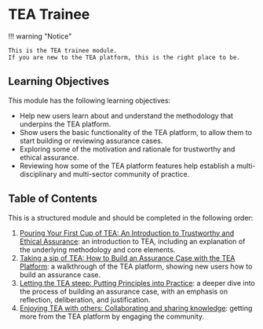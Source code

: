 # TEA Trainee

!!! warning "Notice"

    This is the TEA trainee module.
    If you are new to the TEA platform, this is the right place to be.

## Learning Objectives

This module has the following learning objectives:

- Help new users learn about and understand the methodology that underpins the TEA platform.
- Show users the basic functionality of the TEA platform, to allow them to start building or reviewing assurance cases.
- Exploring some of the motivation and rationale for trustworthy and ethical assurance.
- Reviewing how some of the TEA platform features help establish a multi-disciplinary and multi-sector community of practice.

## Table of Contents

This is a structured module and should be completed in the following order:

1. [Pouring Your First Cup of TEA: An Introduction to Trustworthy and Ethical Assurance](first-cup.md): an introduction to TEA, including an explanation of the underlying methodology and core elements.
2. [Taking a sip of TEA: How to Build an Assurance Case with the TEA Platform](taking-a-sip.md): a walkthrough of the TEA platform, showing new users how to build an assurance case.
3. [Letting the TEA steep: Putting Principles into Practice](tea-steep.md): a deeper dive into the process of building an assurance case, with an emphasis on reflection, deliberation, and justification.
4. [Enjoying TEA with others: Collaborating and sharing knowledge](enjoying-tea.md): getting more from the TEA platform by engaging the community.
